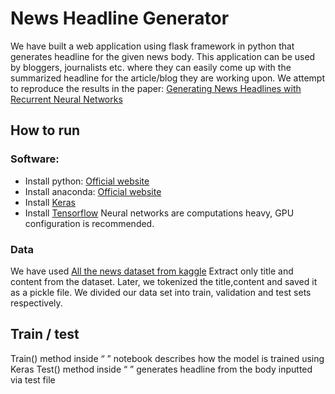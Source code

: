 # News Headline Generator
We have built a web application using flask framework in python that generates headline for the given news body. This application can be used by bloggers, journalists etc. where they can easily come up with the summarized headline for the article/blog they are working upon. We attempt to reproduce the results in the paper:  [Generating News Headlines with Recurrent Neural Networks](https://arxiv.org/pdf/1512.01712.pdf)

## How to run
### Software:
* Install python: [Official website](https://www.python.org/downloads/)
* Install anaconda: [Official website](https://www.anaconda.com/download/)
* Install [Keras](https://keras.io/) 
* Install [Tensorflow](https://www.tensorflow.org/install/)
Neural networks are computations heavy, GPU configuration is recommended.

### Data
We have used [All the news dataset from kaggle](https://www.kaggle.com/snapcrack/all-the-news/data)
Extract only title and content from the dataset. Later, we tokenized the title,content and saved it as a pickle file. We divided our data set into train, validation and test sets respectively.

## Train / test
Train() method inside “ ” notebook describes how the model is trained using Keras
Test() method inside “ ” generates headline from the body inputted via test file

 






